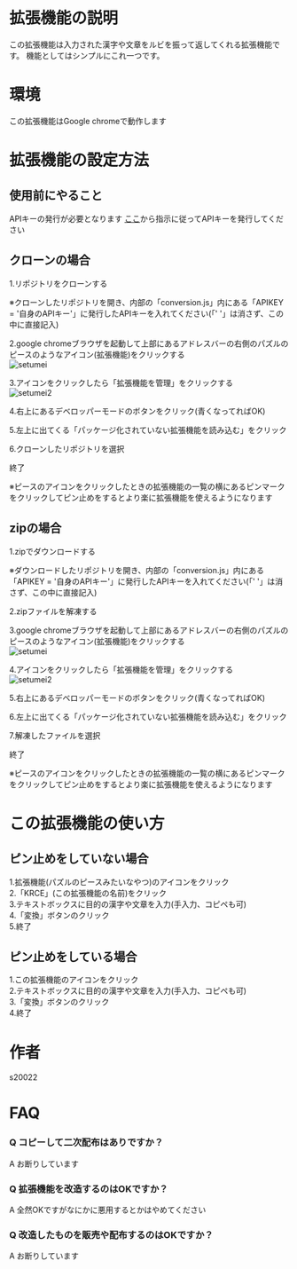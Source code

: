 # 拡張機能の説明  

この拡張機能は入力された漢字や文章をルビを振って返してくれる拡張機能です。
機能としてはシンプルにこれ一つです。
  
# 環境  
この拡張機能はGoogle chromeで動作します  

# 拡張機能の設定方法  


## 使用前にやること
APIキーの発行が必要となります
<a href= "https://labs.goo.ne.jp/apiusage/">ここ</a>から指示に従ってAPIキーを発行してください  
  
## クローンの場合  
1.リポジトリをクローンする  
  
※クローンしたリポジトリを開き、内部の「conversion.js」内にある「APIKEY = '自身のAPIキー'」に発行したAPIキーを入れてください(「' '」は消さず、この中に直接記入)  
  
2.google chromeブラウザを起動して上部にあるアドレスバーの右側のパズルのピースのようなアイコン(拡張機能)をクリックする  
![setumei](https://user-images.githubusercontent.com/66397526/211442493-1589cf48-7b09-44ca-9320-9c7559919569.png)  
  
3.アイコンをクリックしたら「拡張機能を管理」をクリックする  
![setumei2](https://user-images.githubusercontent.com/66397526/211442777-5f9f2092-0702-4a0b-b5da-a62725de97a0.png)  
  
4.右上にあるデベロッパーモードのボタンをクリック(青くなってればOK)  
  
5.左上に出てくる「パッケージ化されていない拡張機能を読み込む」をクリック  
  
6.クローンしたリポジトリを選択  
  
終了  
  
※ピースのアイコンをクリックしたときの拡張機能の一覧の横にあるピンマークをクリックしてピン止めをするとより楽に拡張機能を使えるようになります  
  
## zipの場合  
1.zipでダウンロードする  
  
※ダウンロードしたリポジトリを開き、内部の「conversion.js」内にある「APIKEY = '自身のAPIキー'」に発行したAPIキーを入れてください(「' '」は消さず、この中に直接記入)  
  
2.zipファイルを解凍する  
  
3.google chromeブラウザを起動して上部にあるアドレスバーの右側のパズルのピースのようなアイコン(拡張機能)をクリックする  
![setumei](https://user-images.githubusercontent.com/66397526/211442493-1589cf48-7b09-44ca-9320-9c7559919569.png)  
  
4.アイコンをクリックしたら「拡張機能を管理」をクリックする  
![setumei2](https://user-images.githubusercontent.com/66397526/211442777-5f9f2092-0702-4a0b-b5da-a62725de97a0.png)  
  
5.右上にあるデベロッパーモードのボタンをクリック(青くなってればOK) 
  
6.左上に出てくる「パッケージ化されていない拡張機能を読み込む」をクリック  
  
7.解凍したファイルを選択 
  
終了  
  
※ピースのアイコンをクリックしたときの拡張機能の一覧の横にあるピンマークをクリックしてピン止めをするとより楽に拡張機能を使えるようになります  
  
# この拡張機能の使い方
  
## ピン止めをしていない場合
1.拡張機能(パズルのピースみたいなやつ)のアイコンをクリック  
2.「KRCE」(この拡張機能の名前)をクリック  
3.テキストボックスに目的の漢字や文章を入力(手入力、コピペも可)  
4.「変換」ボタンのクリック  
5.終了　

## ピン止めをしている場合
1.この拡張機能のアイコンをクリック  
2.テキストボックスに目的の漢字や文章を入力(手入力、コピペも可)  
3.「変換」ボタンのクリック  
4.終了　
  
# 作者
s20022

# FAQ
### Q コピーして二次配布はありですか？  
A お断りしています 
  
### Q 拡張機能を改造するのはOKですか？  
A 全然OKですがなにかに悪用するとかはやめてください  
  
### Q 改造したものを販売や配布するのはOKですか？  
A お断りしています  
